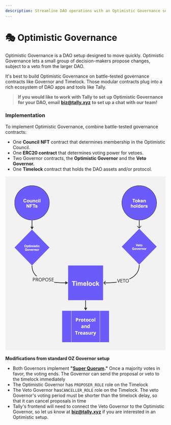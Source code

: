 ```yaml
---
description: Streamline DAO operations with an Optimistic Governance setup
---
```


# 🎭 Optimistic Governance

Optimistic Governance is a DAO setup designed to move quickly. Optimistic Governance lets a small group of decision-makers propose changes, subject to a veto from the larger DAO.

It's best to build Optimistic Governance on battle-tested governance contracts like Governor and Timelock. Those modular contracts plug into a rich ecosystem of DAO apps and tools like Tally.

> **If you would like to work with Tally to set up Optimistic Governance for your DAO, email** [**biz@tally.xyz**](mailto:biz@tally.xyz) **to set up a chat with our team!**

### Implementation

To implement Optimistic Governance, combine battle-tested governance contracts:

* One **Council** **NFT** contract that determines membership in the Optimistic Council.
* One **ERC20 contract** that determines voting power for vetoes.
* Two Governor contracts, the **Optimistic Governor** and the **Veto Governor.**
* One **Timelock** contract that holds the DAO assets and/or protocol.

![](<../.gitbook/assets/optimistic dao.png>)

**Modifications from standard OZ Governor setup**

* Both Governors implement **"**[**Super Quorum**](https://github.com/withtally/governor-super-quorum)**."** Once a majority votes in favor, the voting ends. The Governor can send the proposal or veto to the timelock immediately
* The Optimistic Governor has `PROPOSER_ROLE` role on the Timelock
* The Veto Governor has`CANCELLER_ROLE` role on the Timelock. The veto Governor's voting period must be shorter than the timelock delay, so that it can cancel proposals in time
* Tally's frontend will need to connect the Veto Governor to the Optimistic Governor, so let us know at [**biz@tally.xyz**](mailto:biz@tally.xyz) if you are interested in an Optimistic setup.
